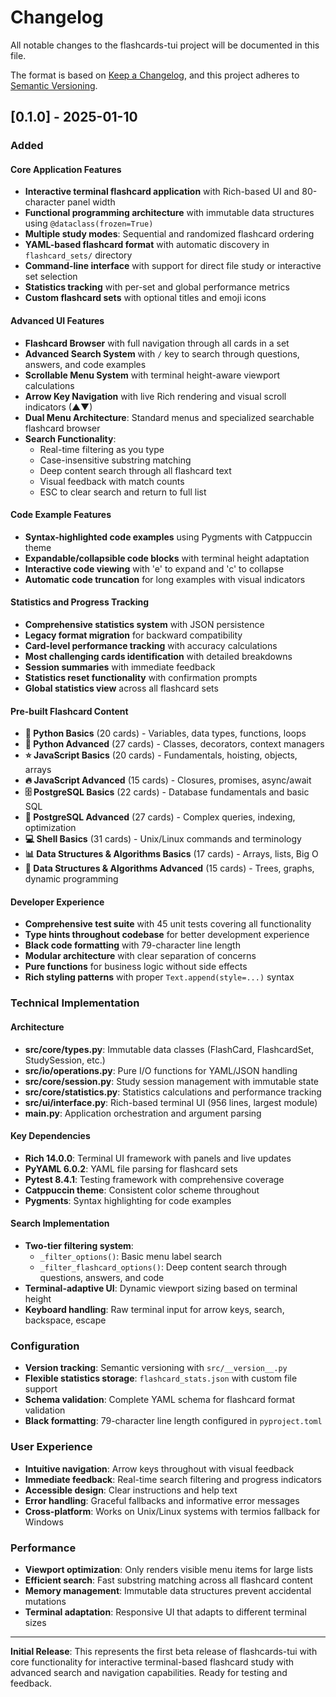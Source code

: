 # Changelog

All notable changes to the flashcards-tui project will be documented in this file.

The format is based on [Keep a Changelog](https://keepachangelog.com/en/1.0.0/),
and this project adheres to [Semantic Versioning](https://semver.org/spec/v2.0.0.html).

## [0.1.0] - 2025-01-10

### Added

#### Core Application Features
- **Interactive terminal flashcard application** with Rich-based UI and 80-character panel width
- **Functional programming architecture** with immutable data structures using `@dataclass(frozen=True)`
- **Multiple study modes**: Sequential and randomized flashcard ordering
- **YAML-based flashcard format** with automatic discovery in `flashcard_sets/` directory
- **Command-line interface** with support for direct file study or interactive set selection
- **Statistics tracking** with per-set and global performance metrics
- **Custom flashcard sets** with optional titles and emoji icons

#### Advanced UI Features
- **Flashcard Browser** with full navigation through all cards in a set
- **Advanced Search System** with `/` key to search through questions, answers, and code examples
- **Scrollable Menu System** with terminal height-aware viewport calculations
- **Arrow Key Navigation** with live Rich rendering and visual scroll indicators (▲▼)
- **Dual Menu Architecture**: Standard menus and specialized searchable flashcard browser
- **Search Functionality**:
  - Real-time filtering as you type
  - Case-insensitive substring matching
  - Deep content search through all flashcard text
  - Visual feedback with match counts
  - ESC to clear search and return to full list

#### Code Example Features
- **Syntax-highlighted code examples** using Pygments with Catppuccin theme
- **Expandable/collapsible code blocks** with terminal height adaptation
- **Interactive code viewing** with 'e' to expand and 'c' to collapse
- **Automatic code truncation** for long examples with visual indicators

#### Statistics and Progress Tracking
- **Comprehensive statistics system** with JSON persistence
- **Legacy format migration** for backward compatibility
- **Card-level performance tracking** with accuracy calculations
- **Most challenging cards identification** with detailed breakdowns
- **Session summaries** with immediate feedback
- **Statistics reset functionality** with confirmation prompts
- **Global statistics view** across all flashcard sets

#### Pre-built Flashcard Content
- **🐍 Python Basics** (20 cards) - Variables, data types, functions, loops
- **🚀 Python Advanced** (27 cards) - Classes, decorators, context managers
- **⭐ JavaScript Basics** (20 cards) - Fundamentals, hoisting, objects, arrays
- **🔥 JavaScript Advanced** (15 cards) - Closures, promises, async/await
- **🗄️ PostgreSQL Basics** (22 cards) - Database fundamentals and basic SQL
- **🔧 PostgreSQL Advanced** (27 cards) - Complex queries, indexing, optimization
- **💻 Shell Basics** (31 cards) - Unix/Linux commands and terminology
- **📊 Data Structures & Algorithms Basics** (17 cards) - Arrays, lists, Big O
- **🧮 Data Structures & Algorithms Advanced** (15 cards) - Trees, graphs, dynamic programming

#### Developer Experience
- **Comprehensive test suite** with 45 unit tests covering all functionality
- **Type hints throughout codebase** for better development experience
- **Black code formatting** with 79-character line length
- **Modular architecture** with clear separation of concerns
- **Pure functions** for business logic without side effects
- **Rich styling patterns** with proper `Text.append(style=...)` syntax

### Technical Implementation

#### Architecture
- **src/core/types.py**: Immutable data classes (FlashCard, FlashcardSet, StudySession, etc.)
- **src/io/operations.py**: Pure I/O functions for YAML/JSON handling
- **src/core/session.py**: Study session management with immutable state
- **src/core/statistics.py**: Statistics calculations and performance tracking
- **src/ui/interface.py**: Rich-based terminal UI (956 lines, largest module)
- **main.py**: Application orchestration and argument parsing

#### Key Dependencies
- **Rich 14.0.0**: Terminal UI framework with panels and live updates
- **PyYAML 6.0.2**: YAML file parsing for flashcard sets
- **Pytest 8.4.1**: Testing framework with comprehensive coverage
- **Catppuccin theme**: Consistent color scheme throughout
- **Pygments**: Syntax highlighting for code examples

#### Search Implementation
- **Two-tier filtering system**:
  - `_filter_options()`: Basic menu label search
  - `_filter_flashcard_options()`: Deep content search through questions, answers, and code
- **Terminal-adaptive UI**: Dynamic viewport sizing based on terminal height
- **Keyboard handling**: Raw terminal input for arrow keys, search, backspace, escape

### Configuration
- **Version tracking**: Semantic versioning with `src/__version__.py`
- **Flexible statistics storage**: `flashcard_stats.json` with custom file support
- **Schema validation**: Complete YAML schema for flashcard format validation
- **Black formatting**: 79-character line length configured in `pyproject.toml`

### User Experience
- **Intuitive navigation**: Arrow keys throughout with visual feedback
- **Immediate feedback**: Real-time search filtering and progress indicators
- **Accessible design**: Clear instructions and help text
- **Error handling**: Graceful fallbacks and informative error messages
- **Cross-platform**: Works on Unix/Linux systems with termios fallback for Windows

### Performance
- **Viewport optimization**: Only renders visible menu items for large lists
- **Efficient search**: Fast substring matching across all flashcard content
- **Memory management**: Immutable data structures prevent accidental mutations
- **Terminal adaptation**: Responsive UI that adapts to different terminal sizes

---

**Initial Release**: This represents the first beta release of flashcards-tui with core functionality for interactive terminal-based flashcard study with advanced search and navigation capabilities. Ready for testing and feedback.